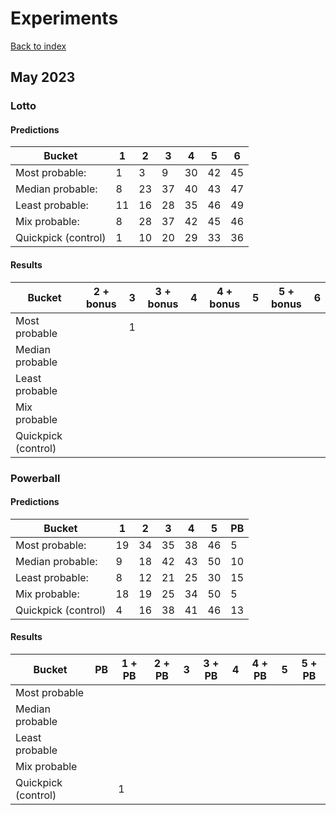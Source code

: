# Experiments

[Back to index](../experiments.md)

## May 2023

### Lotto

#### Predictions

| Bucket              |  1 |  2 |  3 |  4 |  5 |  6 |
| ------------------- | -- | -- | -- | -- | -- | -- |
| Most probable:      |  1 |  3 |  9 | 30 | 42 | 45 |
| Median probable:    |  8 | 23 | 37 | 40 | 43 | 47 |
| Least probable:     | 11 | 16 | 28 | 35 | 46 | 49 |
| Mix probable:       |  8 | 28 | 37 | 42 | 45 | 46 |
| Quickpick (control) |  1 | 10 | 20 | 29 | 33 | 36 |

#### Results

| Bucket              | 2 + bonus | 3 | 3 + bonus | 4 | 4 + bonus | 5 | 5 + bonus | 6 |
| ------------------- | --------- | - | --------- | - | --------- | - | --------- | - |
| Most probable       |           | 1 |           |   |           |   |           |   |
| Median probable     |           |   |           |   |           |   |           |   |
| Least probable      |           |   |           |   |           |   |           |   |
| Mix probable        |           |   |           |   |           |   |           |   |
| Quickpick (control) |           |   |           |   |           |   |           |   |

### Powerball

#### Predictions

| Bucket              |  1 |  2 |  3 |  4 |  5 | PB |
| ------------------- | -- | -- | -- | -- | -- | -- |
| Most probable:      | 19 | 34 | 35 | 38 | 46 |  5 |
| Median probable:    |  9 | 18 | 42 | 43 | 50 | 10 |
| Least probable:     |  8 | 12 | 21 | 25 | 30 | 15 |
| Mix probable:       | 18 | 19 | 25 | 34 | 50 |  5 |
| Quickpick (control) |  4 | 16 | 38 | 41 | 46 | 13 |

#### Results

| Bucket              | PB | 1 + PB | 2 + PB | 3 | 3 + PB | 4 | 4 + PB | 5 | 5 + PB |
| ------------------- | -- | ------ | ------ | - | ------ | - | ------ | - | ------ |
| Most probable       |    |        |        |   |        |   |        |   |        |
| Median probable     |    |        |        |   |        |   |        |   |        |
| Least probable      |    |        |        |   |        |   |        |   |        |
| Mix probable        |    |        |        |   |        |   |        |   |        |
| Quickpick (control) |    |      1 |        |   |        |   |        |   |        |
